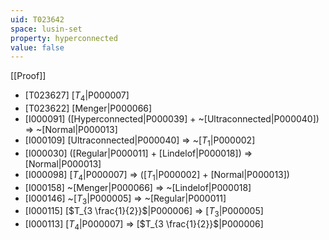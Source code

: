 ```yaml
---
uid: T023642
space: lusin-set
property: hyperconnected
value: false
---
```

[[Proof]]

* [T023627] [$T_4$|P000007]
* [T023622] [Menger|P000066]
* [I000091] ([Hyperconnected|P000039] + ~[Ultraconnected|P000040]) => ~[Normal|P000013]
* [I000109] [Ultraconnected|P000040] => ~[$T_1$|P000002]
* [I000030] ([Regular|P000011] + [Lindelof|P000018]) => [Normal|P000013]
* [I000098] [$T_4$|P000007] => ([$T_1$|P000002] + [Normal|P000013])
* [I000158] ~[Menger|P000066] => ~[Lindelof|P000018]
* [I000146] ~[$T_3$|P000005] => ~[Regular|P000011]
* [I000115] [$T_{3 \frac{1}{2}}$|P000006] => [$T_3$|P000005]
* [I000113] [$T_4$|P000007] => [$T_{3 \frac{1}{2}}$|P000006]

